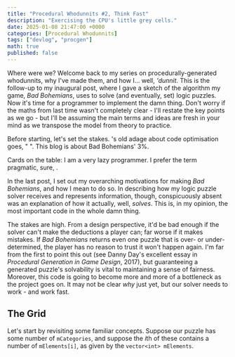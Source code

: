 ```yaml
---
title: "Procedural Whodunnits #2, Think Fast"
description: "Exercising the CPU's little grey cells."
date: 2025-01-08 21:47:00 +0000
categories: [Procedural Whodunnits]
tags: ["devlog", "procgen"]
math: true
published: false
---
```


Where were we? Welcome back to my series on procedurally-generated whodunnits, why I've made them, and how I... well, *'dunnit*. This is the follow-up to my inaugural post, where I gave a sketch of the algorithm my game, *Bad Bohemians*, uses to solve (and eventually, set) logic puzzles. Now it's time for a programmer to implement the damn thing. Don't worry if the maths from last time wasn't completely clear - I'll restate the key points as we go - but I'll be assuming the main terms and ideas are fresh in your mind as we transpose the model from theory to practice.

Before starting, let's set the stakes. 's old adage about code optimisation goes, " ". This blog is about Bad Bohemians' 3%.

Cards on the table: I am a very lazy programmer. I prefer the term pragmatic, sure, . 

In the last post, I set out my overarching motivations for making *Bad Bohemians*, and how I mean to do so.
In describing how my logic puzzle solver receives and represents information, though, conspicuously absent was an explanation of how it actually, well, *solves*.
This is, in my opinion, the most important code in the whole damn thing.

The stakes are high.
From a design perspective, it'd be bad enough if the solver can't make the deductions a player can; far worse if it makes mistakes.
If *Bad Bohemians* returns even one puzzle that is over- or under-determined, the player has no reason to trust it won't happen again.
I'm far from the first to point this out (see Danny Day's excellent essay in *Procedural Generation in Game Design*, 2017), but guaranteeing a generated puzzle's solvability is vital to maintaining a sense of fairness.
Moreover, this code is going to become more and more of a bottleneck as the project goes on.
It may not be clear *why* just yet, but our solver needs to work - and work fast.

## The Grid

Let's start by revisiting some familiar concepts. Suppose our puzzle has some number of `mCategories`, and suppose the $i$th of these contains a number of `mElements[i]`, as given by the `vector<int> mElements`.
